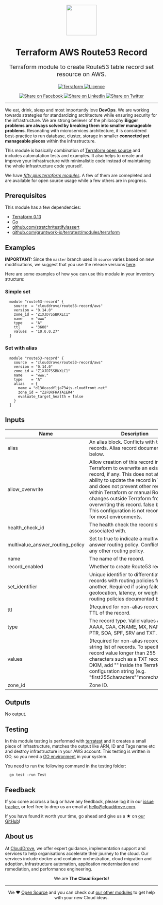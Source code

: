 <!-- This file was automatically generated by the `geine`. Make all changes to `README.yaml` and run `make readme` to rebuild this file. -->

<p align="center"> <img src="https://user-images.githubusercontent.com/50652676/62349836-882fef80-b51e-11e9-99e3-7b974309c7e3.png" width="100" height="100"></p>


<h1 align="center">
    Terraform AWS Route53 Record
</h1>

<p align="center" style="font-size: 1.2rem;"> 
    Terraform module to create Route53 table record set resource on AWS.
     </p>

<p align="center">

<a href="https://www.terraform.io">
  <img src="https://img.shields.io/badge/Terraform-v0.14-green" alt="Terraform">
</a>
<a href="LICENSE.md">
  <img src="https://img.shields.io/badge/License-MIT-blue.svg" alt="Licence">
</a>


</p>
<p align="center">

<a href='https://facebook.com/sharer/sharer.php?u=https://github.com/clouddrove/terraform-aws-route53-record'>
  <img title="Share on Facebook" src="https://user-images.githubusercontent.com/50652676/62817743-4f64cb80-bb59-11e9-90c7-b057252ded50.png" />
</a>
<a href='https://www.linkedin.com/shareArticle?mini=true&title=Terraform+AWS+Route53+Record&url=https://github.com/clouddrove/terraform-aws-route53-record'>
  <img title="Share on LinkedIn" src="https://user-images.githubusercontent.com/50652676/62817742-4e339e80-bb59-11e9-87b9-a1f68cae1049.png" />
</a>
<a href='https://twitter.com/intent/tweet/?text=Terraform+AWS+Route53+Record&url=https://github.com/clouddrove/terraform-aws-route53-record'>
  <img title="Share on Twitter" src="https://user-images.githubusercontent.com/50652676/62817740-4c69db00-bb59-11e9-8a79-3580fbbf6d5c.png" />
</a>

</p>
<hr>


We eat, drink, sleep and most importantly love **DevOps**. We are working towards strategies for standardizing architecture while ensuring security for the infrastructure. We are strong believer of the philosophy <b>Bigger problems are always solved by breaking them into smaller manageable problems</b>. Resonating with microservices architecture, it is considered best-practice to run database, cluster, storage in smaller <b>connected yet manageable pieces</b> within the infrastructure. 

This module is basically combination of [Terraform open source](https://www.terraform.io/) and includes automatation tests and examples. It also helps to create and improve your infrastructure with minimalistic code instead of maintaining the whole infrastructure code yourself.

We have [*fifty plus terraform modules*][terraform_modules]. A few of them are comepleted and are available for open source usage while a few others are in progress.




## Prerequisites

This module has a few dependencies: 

- [Terraform 0.13](https://learn.hashicorp.com/terraform/getting-started/install.html)
- [Go](https://golang.org/doc/install)
- [github.com/stretchr/testify/assert](https://github.com/stretchr/testify)
- [github.com/gruntwork-io/terratest/modules/terraform](https://github.com/gruntwork-io/terratest)







## Examples


**IMPORTANT:** Since the `master` branch used in `source` varies based on new modifications, we suggest that you use the release versions [here](https://github.com/clouddrove/terraform-aws-route53-record/releases).


Here are some examples of how you can use this module in your inventory structure:
### Simple set
```hcl
  module "route53-record" {
    source  = "clouddrove/route53-record/aws"
    version = "0.14.0"
    zone_id = "Z1XJD7SSBKXLC1"
    name    = "www"
    type    = "A"
    ttl     = "3600"
    values  = "10.0.0.27"
  }
```

### Set with alias
```hcl
  module "route53-record" {
    source  = "clouddrove/route53-record/aws"
    version = "0.14.0"
    zone_id = "Z1XJD7SSBKXLC1"
    name    = "www."
    type    = "A"
    alias   = {
      name = "d130easdflja734js.cloudfront.net"
      zone_id = "Z2FDRFHATA1ER4"
      evaluate_target_health = false
    }
  }
```






## Inputs

| Name | Description | Type | Default | Required |
|------|-------------|------|---------|:--------:|
| alias | An alias block. Conflicts with ttl & records. Alias record documented below. | `map(any)` | `{}` | no |
| allow\_overwrite | Allow creation of this record in Terraform to overwrite an existing record, if any. This does not affect the ability to update the record in Terraform and does not prevent other resources within Terraform or manual Route 53 changes outside Terraform from overwriting this record. false by default. This configuration is not recommended for most environments. | `bool` | `false` | no |
| health\_check\_id | The health check the record should be associated with. | `string` | `""` | no |
| multivalue\_answer\_routing\_policy | Set to true to indicate a multivalue answer routing policy. Conflicts with any other routing policy. | `any` | `null` | no |
| name | The name of the record. | `string` | `""` | no |
| record\_enabled | Whether to create Route53 record set. | `bool` | `true` | no |
| set\_identifier | Unique identifier to differentiate records with routing policies from one another. Required if using failover, geolocation, latency, or weighted routing policies documented below. | `string` | `""` | no |
| ttl | (Required for non-alias records) The TTL of the record. | `string` | `""` | no |
| type | The record type. Valid values are A, AAAA, CAA, CNAME, MX, NAPTR, NS, PTR, SOA, SPF, SRV and TXT. | `string` | `""` | no |
| values | (Required for non-alias records) A string list of records. To specify a single record value longer than 255 characters such as a TXT record for DKIM, add "" inside the Terraform configuration string (e.g. "first255characters""morecharacters"). | `string` | `""` | no |
| zone\_id | Zone ID. | `string` | `""` | no |

## Outputs

No output.




## Testing
In this module testing is performed with [terratest](https://github.com/gruntwork-io/terratest) and it creates a small piece of infrastructure, matches the output like ARN, ID and Tags name etc and destroy infrastructure in your AWS account. This testing is written in GO, so you need a [GO environment](https://golang.org/doc/install) in your system. 

You need to run the following command in the testing folder:
```hcl
  go test -run Test
```



## Feedback 
If you come accross a bug or have any feedback, please log it in our [issue tracker](https://github.com/clouddrove/terraform-aws-route53-record/issues), or feel free to drop us an email at [hello@clouddrove.com](mailto:hello@clouddrove.com).

If you have found it worth your time, go ahead and give us a ★ on [our GitHub](https://github.com/clouddrove/terraform-aws-route53-record)!

## About us

At [CloudDrove][website], we offer expert guidance, implementation support and services to help organisations accelerate their journey to the cloud. Our services include docker and container orchestration, cloud migration and adoption, infrastructure automation, application modernisation and remediation, and performance engineering.

<p align="center">We are <b> The Cloud Experts!</b></p>
<hr />
<p align="center">We ❤️  <a href="https://github.com/clouddrove">Open Source</a> and you can check out <a href="https://github.com/clouddrove">our other modules</a> to get help with your new Cloud ideas.</p>

  [website]: https://clouddrove.com
  [github]: https://github.com/clouddrove
  [linkedin]: https://cpco.io/linkedin
  [twitter]: https://twitter.com/clouddrove/
  [email]: https://clouddrove.com/contact-us.html
  [terraform_modules]: https://github.com/clouddrove?utf8=%E2%9C%93&q=terraform-&type=&language=
